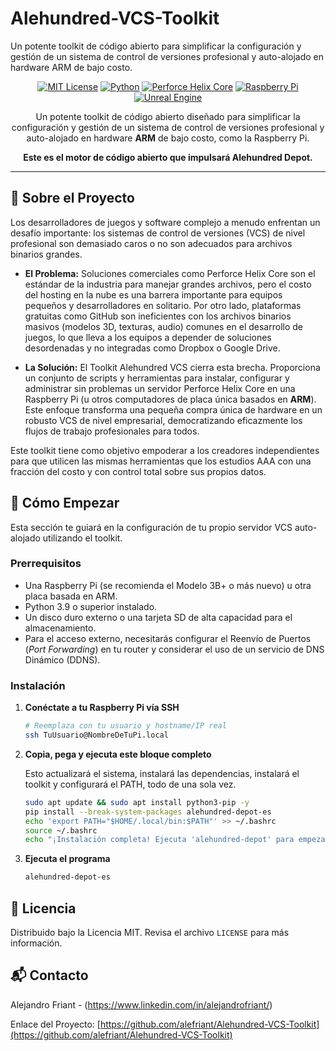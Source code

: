 # Alehundred-VCS-Toolkit
Un potente toolkit de código abierto para simplificar la configuración y gestión de un sistema de control de versiones profesional y auto-alojado en hardware ARM de bajo costo.

<div align="center">

[![MIT License](https://img.shields.io/badge/License-MIT-blue.svg)](https://choosealicense.com/licenses/mit/)
[![Python](https://img.shields.io/badge/Python-3.9+-yellow.svg)](https://www.python.org/)
[![Perforce Helix Core](https://img.shields.io/badge/Supports-Perforce%20Helix%20Core-purple.svg)](https://www.perforce.com/products/helix-core)
[![Raspberry Pi](https://img.shields.io/badge/Runs%20on-Raspberry%20Pi-red.svg)](https://www.raspberrypi.org/)
[![Unreal Engine](https://img.shields.io/badge/For-Unreal%20Engine-blueviolet.svg)](https://www.unrealengine.com/)

Un potente toolkit de código abierto diseñado para simplificar la configuración y gestión de un sistema de control de versiones profesional y auto-alojado en hardware **ARM** de bajo costo, como la Raspberry Pi.

**Este es el motor de código abierto que impulsará Alehundred Depot.**

</div>

---

## 📖 Sobre el Proyecto

Los desarrolladores de juegos y software complejo a menudo enfrentan un desafío importante: los sistemas de control de versiones (VCS) de nivel profesional son demasiado caros o no son adecuados para archivos binarios grandes.

* **El Problema:** Soluciones comerciales como Perforce Helix Core son el estándar de la industria para manejar grandes archivos, pero el costo del hosting en la nube es una barrera importante para equipos pequeños y desarrolladores en solitario. Por otro lado, plataformas gratuitas como GitHub son ineficientes con los archivos binarios masivos (modelos 3D, texturas, audio) comunes en el desarrollo de juegos, lo que lleva a los equipos a depender de soluciones desordenadas y no integradas como Dropbox o Google Drive.

* **La Solución:** El Toolkit Alehundred VCS cierra esta brecha. Proporciona un conjunto de scripts y herramientas para instalar, configurar y administrar sin problemas un servidor Perforce Helix Core en una Raspberry Pi (u otros computadores de placa única basados en **ARM**). Este enfoque transforma una pequeña compra única de hardware en un robusto VCS de nivel empresarial, democratizando eficazmente los flujos de trabajo profesionales para todos.

Este toolkit tiene como objetivo empoderar a los creadores independientes para que utilicen las mismas herramientas que los estudios AAA con una fracción del costo y con control total sobre sus propios datos.

## 🚀 Cómo Empezar

Esta sección te guiará en la configuración de tu propio servidor VCS auto-alojado utilizando el toolkit.

### Prerrequisitos

* Una Raspberry Pi (se recomienda el Modelo 3B+ o más nuevo) u otra placa basada en ARM.
* Python 3.9 o superior instalado.
* Un disco duro externo o una tarjeta SD de alta capacidad para el almacenamiento.
* Para el acceso externo, necesitarás configurar el Reenvío de Puertos (*Port Forwarding*) en tu router y considerar el uso de un servicio de DNS Dinámico (DDNS).

### Instalación

1.  **Conéctate a tu Raspberry Pi vía SSH**

    ```bash
    # Reemplaza con tu usuario y hostname/IP real
    ssh TuUsuario@NombreDeTuPi.local
    ```
    
2.  **Copia, pega y ejecuta este bloque completo**

    Esto actualizará el sistema, instalará las dependencias, instalará el toolkit y configurará el PATH, todo de una sola vez.

    ```bash
    sudo apt update && sudo apt install python3-pip -y
    pip install --break-system-packages alehundred-depot-es
    echo 'export PATH="$HOME/.local/bin:$PATH"' >> ~/.bashrc
    source ~/.bashrc
    echo "¡Instalación completa! Ejecuta 'alehundred-depot' para empezar."
    ```

3.  **Ejecuta el programa**

    ```bash
    alehundred-depot-es
    ```

## 📜 Licencia

Distribuido bajo la Licencia MIT. Revisa el archivo `LICENSE` para más información.

## 📬 Contacto

Alejandro Friant - (https://www.linkedin.com/in/alejandrofriant/)

Enlace del Proyecto: [https://github.com/alefriant/Alehundred-VCS-Toolkit](https://github.com/alefriant/Alehundred-VCS-Toolkit)
